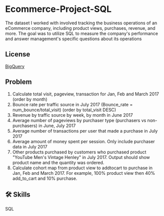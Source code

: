 
# Ecommerce-Project-SQL

The dataset I worked with involved tracking the business operations of an eCommerce company, including product views, purchases, revenue, and more. The goal was to utilize SQL to measure the company's performance and answer management's specific questions about its operations


## License

[BigQuery](console.cloud.google.com/bigquery?ws=!1m5!1m4!4m3!1sbigquery-public-data!2sgoogle_analytics_sample!3sga_sessions_20170801)


## Problem

1. Calculate total visit, pageview, transaction for Jan, Feb and March 2017 (order by month)
2. Bounce rate per traffic source in July 2017 (Bounce_rate = num_bounce/total_visit) (order by total_visit DESC)
3. Revenue by traffic source by week, by month in June 2017
4. Average number of pageviews by purchaser type (purchasers vs non-purchasers) in June, July 2017
5. Average number of transactions per user that made a purchase in July 2017
6. Average amount of money spent per session. Only include purchaser data in July 2017
7. Other products purchased by customers who purchased product "YouTube Men's Vintage Henley" in July 2017. Output should show product name and the quantity was ordered.
8. Calculate cohort map from product view to addtocart to purchase in Jan, Feb and March 2017. For example, 100% product view then 40% add_to_cart and 10% purchase.


## 🛠 Skills
SQL


